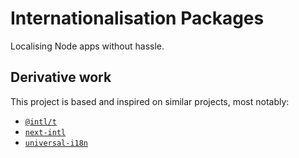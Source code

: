 # Internationalisation Packages

Localising Node apps without hassle.


## Derivative work

This project is based and inspired on similar projects, most notably:

* [`@intl/t`](https://www.npmjs.com/package/@intl/t)
* [`next-intl`](https://www.npmjs.com/package/next-intl)
* [`universal-i18n`](https://www.npmjs.com/package/universal-i18n)